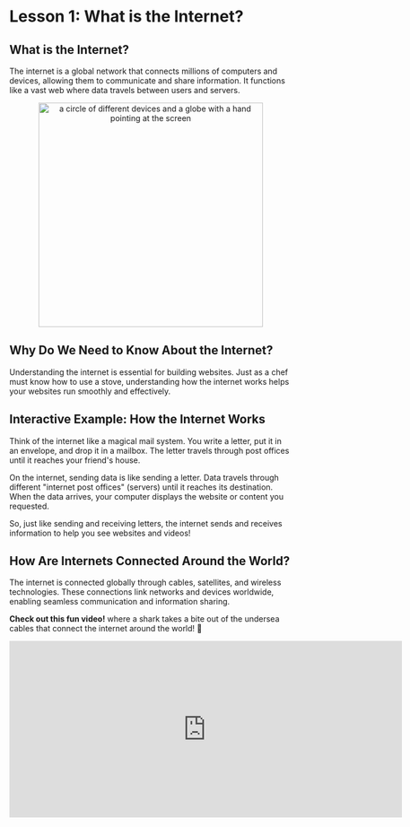 # **Lesson 1: What is the Internet?**

## **What is the Internet?**
The internet is a global network that connects millions of computers and devices, allowing them to communicate and share information. It functions like a vast web where data travels between users and servers.

<div align="center">
    <img src="https://img.freepik.com/premium-vector/circle-different-devices-globe-with-hand-pointing-screen_1226483-4195.jpg" alt="a circle of different devices and a globe with a hand pointing at the screen" width="400">
</div>


## **Why Do We Need to Know About the Internet?**
Understanding the internet is essential for building websites. Just as a chef must know how to use a stove, understanding how the internet works helps your websites run smoothly and effectively.

## **Interactive Example: How the Internet Works**

Think of the internet like a magical mail system. You write a letter, put it in an envelope, and drop it in a mailbox. The letter travels through post offices until it reaches your friend's house.

On the internet, sending data is like sending a letter. Data travels through different "internet post offices" (servers) until it reaches its destination. When the data arrives, your computer displays the website or content you requested.

So, just like sending and receiving letters, the internet sends and receives information to help you see websites and videos!

## **How Are Internets Connected Around the World?**
The internet is connected globally through cables, satellites, and wireless technologies. These connections link networks and devices worldwide, enabling seamless communication and information sharing.

**Check out this fun video!** where a shark takes a bite out of the undersea cables that connect the internet around the world! 🦈

<iframe width="700" height="315" src="https://www.youtube.com/embed/1ex7uTQf4bQ" frameborder="0" allowfullscreen></iframe>



<!--stackedit_data:
eyJoaXN0b3J5IjpbLTEwMjI2NTM4MzYsMzkwNDg5MzY5LC00NT
g5MzgxNjddfQ==
-->